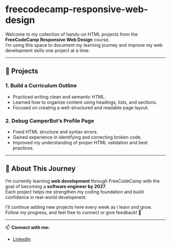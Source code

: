 # freecodecamp-responsive-web-design
Welcome to my collection of hands-on HTML projects from the **FreeCodeCamp Responsive Web Design** course.  
I’m using this space to document my learning journey and improve my web development skills one project at a time.

---

## 🧱 Projects

### 1. **Build a Curriculum Outline**
- Practiced writing clean and semantic HTML.  
- Learned how to organize content using headings, lists, and sections.  
- Focused on creating a well-structured and readable page layout.  

### 2. **Debug CamperBot’s Profile Page**
- Fixed HTML structure and syntax errors.  
- Gained experience in identifying and correcting broken code.  
- Improved my understanding of proper HTML validation and best practices.  

---

## 🧠 About This Journey
I’m currently learning **web development** through FreeCodeCamp with the goal of becoming a **software engineer by 2027**.  
Each project helps me strengthen my coding foundation and build confidence in real-world development.  

I’ll continue adding new projects here every week as I learn and grow.  
Follow my progress, and feel free to connect or give feedback! 🚀

---

📫 **Connect with me:**  
- [LinkedIn](www.linkedin.com/in/ahmed-bashir-053237354)  


